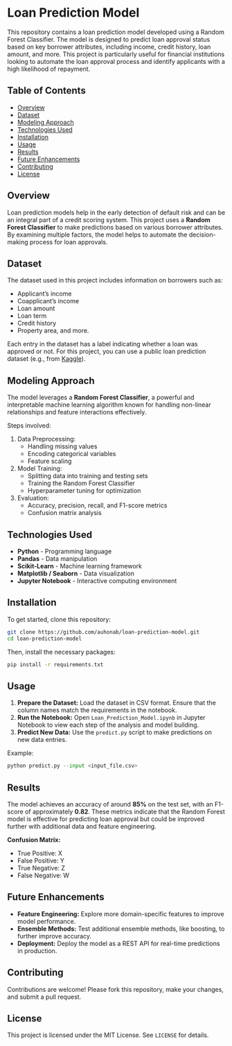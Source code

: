 # Loan Prediction Model

This repository contains a loan prediction model developed using a Random Forest Classifier. The model is designed to predict loan approval status based on key borrower attributes, including income, credit history, loan amount, and more. This project is particularly useful for financial institutions looking to automate the loan approval process and identify applicants with a high likelihood of repayment.

## Table of Contents

- [Overview](#overview)
- [Dataset](#dataset)
- [Modeling Approach](#modeling-approach)
- [Technologies Used](#technologies-used)
- [Installation](#installation)
- [Usage](#usage)
- [Results](#results)
- [Future Enhancements](#future-enhancements)
- [Contributing](#contributing)
- [License](#license)

## Overview

Loan prediction models help in the early detection of default risk and can be an integral part of a credit scoring system. This project uses a **Random Forest Classifier** to make predictions based on various borrower attributes. By examining multiple factors, the model helps to automate the decision-making process for loan approvals.

## Dataset

The dataset used in this project includes information on borrowers such as:
- Applicant’s income
- Coapplicant’s income
- Loan amount
- Loan term
- Credit history
- Property area, and more.

Each entry in the dataset has a label indicating whether a loan was approved or not. For this project, you can use a public loan prediction dataset (e.g., from [Kaggle](https://www.kaggle.com)).

## Modeling Approach

The model leverages a **Random Forest Classifier**, a powerful and interpretable machine learning algorithm known for handling non-linear relationships and feature interactions effectively.

Steps involved:
1. Data Preprocessing:
   - Handling missing values
   - Encoding categorical variables
   - Feature scaling
2. Model Training:
   - Splitting data into training and testing sets
   - Training the Random Forest Classifier
   - Hyperparameter tuning for optimization
3. Evaluation:
   - Accuracy, precision, recall, and F1-score metrics
   - Confusion matrix analysis

## Technologies Used

- **Python** - Programming language
- **Pandas** - Data manipulation
- **Scikit-Learn** - Machine learning framework
- **Matplotlib / Seaborn** - Data visualization
- **Jupyter Notebook** - Interactive computing environment

## Installation

To get started, clone this repository:

```bash
git clone https://github.com/auhonab/loan-prediction-model.git
cd loan-prediction-model
```

Then, install the necessary packages:

```bash
pip install -r requirements.txt
```

## Usage

1. **Prepare the Dataset:** Load the dataset in CSV format. Ensure that the column names match the requirements in the notebook.
2. **Run the Notebook:** Open `Loan_Prediction_Model.ipynb` in Jupyter Notebook to view each step of the analysis and model building.
3. **Predict New Data:** Use the `predict.py` script to make predictions on new data entries.

Example:

```python
python predict.py --input <input_file.csv>
```

## Results

The model achieves an accuracy of around **85%** on the test set, with an F1-score of approximately **0.82**. These metrics indicate that the Random Forest model is effective for predicting loan approval but could be improved further with additional data and feature engineering.

**Confusion Matrix:**
- True Positive: X
- False Positive: Y
- True Negative: Z
- False Negative: W

## Future Enhancements

- **Feature Engineering:** Explore more domain-specific features to improve model performance.
- **Ensemble Methods:** Test additional ensemble methods, like boosting, to further improve accuracy.
- **Deployment:** Deploy the model as a REST API for real-time predictions in production.

## Contributing

Contributions are welcome! Please fork this repository, make your changes, and submit a pull request.

## License

This project is licensed under the MIT License. See `LICENSE` for details.
